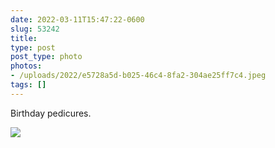 ```yaml
---
date: 2022-03-11T15:47:22-0600
slug: 53242
title: 
type: post
post_type: photo
photos:
- /uploads/2022/e5728a5d-b025-46c4-8fa2-304ae25ff7c4.jpeg
tags: []
---
```

Birthday pedicures.


![](/uploads/2022/e5728a5d-b025-46c4-8fa2-304ae25ff7c4.jpeg)



